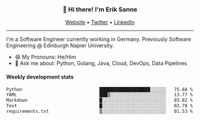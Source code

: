 <h3 align="center">👋 Hi there! I'm Erik Sanne</h3>
<p align="center">
  <a href="https://eriksanne.com">Website</a> •
  <a href="https://twitter.com/ErikKonradSanne">Twitter</a> •
  <a href="https://www.linkedin.com/in/eriksanne/">LinkedIn</a>
</p>

---
I'm a Software Engineer currently working in Germany. Previously Software Engineering @ Edinburgh Napier University.

- 😄 My Pronouns: He/Him
- 💬 Ask me about: Python, Golang, Java, Cloud, DevOps, Data Pipelines

<h4>Weekly development stats</h4>
<!--START_SECTION:waka-->

```txt
Python                             ███████████████████░░░░░░   75.68 %
YAML                               ███▒░░░░░░░░░░░░░░░░░░░░░   13.77 %
Markdown                           █░░░░░░░░░░░░░░░░░░░░░░░░   03.82 %
Text                               █░░░░░░░░░░░░░░░░░░░░░░░░   03.78 %
requirements.txt                   ▒░░░░░░░░░░░░░░░░░░░░░░░░   01.53 %
```

<!--END_SECTION:waka-->
